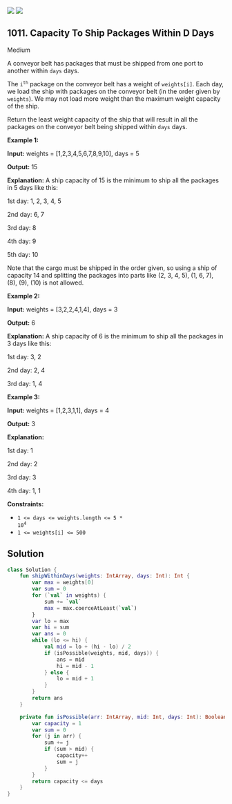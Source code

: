 [![](https://img.shields.io/github/stars/javadev/LeetCode-in-Kotlin?label=Stars&style=flat-square)](https://github.com/javadev/LeetCode-in-Kotlin)
[![](https://img.shields.io/github/forks/javadev/LeetCode-in-Kotlin?label=Fork%20me%20on%20GitHub%20&style=flat-square)](https://github.com/javadev/LeetCode-in-Kotlin/fork)

## 1011\. Capacity To Ship Packages Within D Days

Medium

A conveyor belt has packages that must be shipped from one port to another within `days` days.

The <code>i<sup>th</sup></code> package on the conveyor belt has a weight of `weights[i]`. Each day, we load the ship with packages on the conveyor belt (in the order given by `weights`). We may not load more weight than the maximum weight capacity of the ship.

Return the least weight capacity of the ship that will result in all the packages on the conveyor belt being shipped within `days` days.

**Example 1:**

**Input:** weights = [1,2,3,4,5,6,7,8,9,10], days = 5

**Output:** 15

**Explanation:** A ship capacity of 15 is the minimum to ship all the packages in 5 days like this:

1st day: 1, 2, 3, 4, 5

2nd day: 6, 7

3rd day: 8

4th day: 9

5th day: 10

Note that the cargo must be shipped in the order given, so using a ship of capacity 14 and splitting the packages into parts like (2, 3, 4, 5), (1, 6, 7), (8), (9), (10) is not allowed.

**Example 2:**

**Input:** weights = [3,2,2,4,1,4], days = 3

**Output:** 6

**Explanation:** A ship capacity of 6 is the minimum to ship all the packages in 3 days like this:

1st day: 3, 2

2nd day: 2, 4

3rd day: 1, 4

**Example 3:**

**Input:** weights = [1,2,3,1,1], days = 4

**Output:** 3

**Explanation:**

1st day: 1

2nd day: 2

3rd day: 3

4th day: 1, 1

**Constraints:**

*   <code>1 <= days <= weights.length <= 5 * 10<sup>4</sup></code>
*   `1 <= weights[i] <= 500`

## Solution

```kotlin
class Solution {
    fun shipWithinDays(weights: IntArray, days: Int): Int {
        var max = weights[0]
        var sum = 0
        for (`val` in weights) {
            sum += `val`
            max = max.coerceAtLeast(`val`)
        }
        var lo = max
        var hi = sum
        var ans = 0
        while (lo <= hi) {
            val mid = lo + (hi - lo) / 2
            if (isPossible(weights, mid, days)) {
                ans = mid
                hi = mid - 1
            } else {
                lo = mid + 1
            }
        }
        return ans
    }

    private fun isPossible(arr: IntArray, mid: Int, days: Int): Boolean {
        var capacity = 1
        var sum = 0
        for (j in arr) {
            sum += j
            if (sum > mid) {
                capacity++
                sum = j
            }
        }
        return capacity <= days
    }
}
```